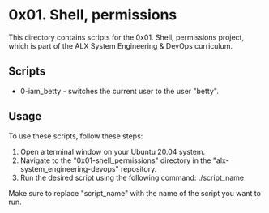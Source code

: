 # 0x01. Shell, permissions

This directory contains scripts for the 0x01. Shell, permissions project, which is part of the ALX System Engineering & DevOps curriculum.

## Scripts

* 0-iam_betty - switches the current user to the user "betty".

## Usage

To use these scripts, follow these steps:

1. Open a terminal window on your Ubuntu 20.04 system.
2. Navigate to the "0x01-shell_permissions" directory in the "alx-system_engineering-devops" repository.
3. Run the desired script using the following command: ./script_name

Make sure to replace "script_name" with the name of the script you want to run.